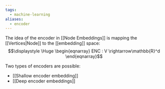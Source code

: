 ```yaml
---
tags:
  - machine-learning
aliases:
  - encoder
---
```

The idea of the encoder in [[Node Embeddings]] is mapping the [[Vertices|Node]] to the [[embedding]] space:
$$\displaystyle \Huge \begin{eqnarray} 
ENC : V \rightarrow\mathbb{R}^d
\end{eqnarray}$$

Two types of encoders are possible:
- [[Shallow encoder embedding]]
- [[Deep encoder embeddings]]
